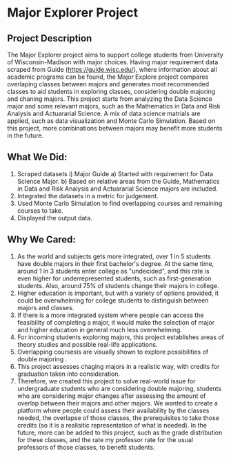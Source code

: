 # Major Explorer Project

## Project Description 
The Major Explorer project aims to support college students from University of Wisconsin-Madison with major choices. Having major requirement data scraped from Guide (https://guide.wisc.edu/), where information about all academic programs can be found, the Major Explore project compares overlaping classes between majors and generates most recommended classes to aid students in exploring classes, considering double majoring and chaning majors. This project starts from analyzing the Data Science major and some relevant majors, such as the Mathematics in Data and Risk Analysis and Actuararial Science. A mix of data science matrials are applied, such as data visualization and Monte Carlo Simulation. Based on this project, more combinations between majors may benefit more students in the future.

## What We Did:
1. Scraped datasets
   i) Major Guide
      a) Started with requirement for Data Science Major.
      b) Based on relative areas from the Guide, Mathematics in Data and Risk Analysis and Actuararial Science majors are included.
3. Integrated the datasets in a metric for judgement.
4. Used Monte Carlo Simulation to find overlapping courses and remaining courses to take.
5. Displayed the output data.
 
## Why We Cared:
1. As the world and subjects gets more integrated, over 1 in 5 students have double majors in their first bachelor's degree. At the same time, around 1 in 3 students enter college as "undecided", and this rate is even higher for underrepresented students, such as first-generation students. Also, around 75% of students change their majors in college.
2. Higher education is important, but with a variety of options provided, it could be overwhelming for college students to distinguish between majors and classes.
3. If there is a more integrated system where people can access the feasibility of completing a major, it would make the selection of major and higher education in general much less overwhelming.
4. For incoming students exploring majors, this project establishes areas of theory studies and possible real-life applications.
5. Overlapping coursesis are visually shown to explore possibilities of double majoring .
6. This project assesses chaging majors in a realistic way, with credits for graduation taken into consideration.
7. Therefore, we created this project to solve real-world issue for undergraduate students who are considering double majoring, students who are considering major changes after assessing the amount of overlap between their majors and other majors. We wanted to create a platform where people could assess their availability by the classes needed, the overlapse of those classes, the prerequisites to take those credits (so it is a realisitic representation of what is needed). In the future, more can be added to this project, such as the grade distribution for these classes, and the rate my professor rate for the usual professors of those classes, to benefit students.
